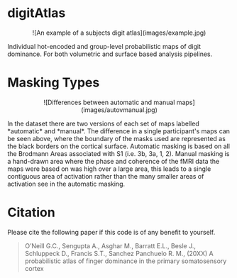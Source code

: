 # digitAtlas

<p align="center">
![An example of a subjects digit atlas](images/example.jpg)
</p>

Individual hot-encoded and group-level probabilistic maps of digit dominance. For both volumetric and surface based analysis pipelines.

# Masking Types
<p align="center">
![Differences between automatic and manual maps](images/autovmanual.jpg)
</p>
In the dataset there are two versions of each set of maps labelled *automatic* and *manual*. The difference in a single participant's maps can be seen above, where the boundary of the masks used are represented as the black borders on the cortical surface. Automatic masking is based on all the Brodmann Areas associated with S1 (i.e. 3b, 3a, 1, 2). Manual masking is a hand-drawn area where the phase and coherence of the fMRI data the maps were based on was high over a large area, this leads to a single contiguous area of activation rather than the many smaller areas of activation see in the automatic masking.  

# Citation
Please cite the following paper if this code is of any benefit to yourself. 
> O’Neill G.C., Sengupta A., Asghar M., Barratt E.L., Besle J., Schluppeck D., Francis S.T., Sanchez Panchuelo R. M., (20XX) A probabilistic atlas of finger dominance in the primary somatosensory cortex